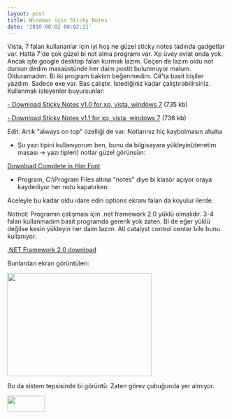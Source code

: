 ```yaml
---
layout: post
title: Windows için Sticky Notes
date: '2010-08-02 08:02:21'
---
```


Vista, 7 falan kullananlar için iyi hoş ne güzel sticky notes tadında gadgetlar var. Hatta 7'de çok güzel bi not alma programı var. Xp üvey evlat onda yok. Ancak işte google desktop falan kurmak lazım. Geçen de lazım oldu not dursun dedim masaüstünde her daim postit bulunmuyor malum. Olduramadım. Bi iki program baktım beğenmedim. C#'ta basit bişiler yazdım. Sadece exe var. Bas çalıştır. İstediğiniz kadar çalıştırabilirsiniz. Kullanmak isteyenler buyursunlar:

<a href="http://dl.dropbox.com/u/3600380/Projeler/StickyNotes/StickyNotes.exe" target="_self">- Download Sticky Notes v1.0 for xp, vista, windows 7</a> (735 kb)

<a href="http://dl.dropbox.com/u/3600380/Projeler/StickyNotes/StickyNotes_v1.1.exe" target="_self">- Download Sticky Notes v1.1 for xp, vista, windows 7</a> (736 kb)

Edit: Artık "always on top" özelliği de var. Notlarınız hiç kaybolmasın ahaha

- Şu yazı tipini kullanıyorum ben, bunu da bilgisayara yükleyin(denetim masası -&gt; yazı tipleri) notlar güzel görünsün:

<a href="http://img.dafont.com/dl/?f=complete_in_him" target="_self">Download Complete in Him Font</a>

- Program, C:\Program Files altına "notes" diye bi klasör açıyor oraya kaydediyor her notu kapatırken.

Aceleyle bu kadar oldu idare edin options ekranı falan da koyulur ilerde.

Notnot: Programın çalışması için .net framework 2.0 yüklü olmalıdır. 3-4 falan kullanmadım basit programda gerenk yok zaten. Bi de eğer yüklü değilse kesin yükleyin her daim lazım. Ati catalyst control center bile bunu kullanıyor.

<a href="http://www.microsoft.com/downloads/details.aspx?familyid=0856eacb-4362-4b0d-8edd-aab15c5e04f5&amp;displaylang=en" target="_blank">.NET Framework 2.0 download</a>

Bunlardan ekran görüntüleri:

<a href="http://devdala.files.wordpress.com/2010/08/ss1.jpg"><img class="alignleft" src="http://devdala.files.wordpress.com/2010/08/ss1.jpg" alt="" width="330" height="236" /></a>

Bu da sistem tepsisinde bi görüntü. Zaten görev çubuğunda yer almıyor.

<a href="http://devdala.files.wordpress.com/2010/08/ss1.jpg"></a><a href="http://devdala.files.wordpress.com/2010/08/ss2.jpg"><img class="alignnone" src="http://devdala.files.wordpress.com/2010/08/ss2.jpg" alt="" width="86" height="37" /></a>